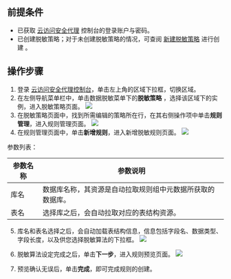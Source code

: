 ## 前提条件

- 已获取 [云访问安全代理](https://console.cloud.tencent.com/casb) 控制台的登录账户与密码。
- 已创建脱敏策略；对于未创建脱敏策略的情况，可查阅 [新建脱敏策略](https://cloud.tencent.com/document/product/1303/56900) 进行创建 。

## 操作步骤
1. 登录 [云访问安全代理控制台](https://console.cloud.tencent.com/casb)，单击左上角的区域下拉框，切换区域。
2. 在左侧导航菜单栏中，单击数据脱敏菜单下的**脱敏策略** ，选择该区域下的实例，进入脱敏策略页面。
![](https://main.qcloudimg.com/raw/015c463c1e77279ba87850c7ee3bc390.png)
3. 在脱敏策略页面中，找到所需编辑的策略所在行，在其右侧操作项中单击**规则管理**，进入规则管理页面。
![](https://main.qcloudimg.com/raw/ce6c914f3a2e18f566d11b1bcde1def4.png)
4. 在规则管理页面中，单击**新增规则**，进入新增脱敏规则页面。
![](https://main.qcloudimg.com/raw/4bc6aafec65751bfb56c78fb2f3b7574.png)

参数列表：

| 参数名称 | 参数说明                                                   |
| -------- | ---------------------------------------------------------- |
| 库名     | 数据库名称，其资源是自动拉取规则组中元数据所获取的数据库。 |
| 表名     | 选择库之后，会自动拉取对应的表结构资源。                   |

5.  库名和表名选择之后，会自动加载表结构信息，信息包括字段名、数据类型、字段长度，以及供您选择脱敏算法的下拉框。
![](https://main.qcloudimg.com/raw/02dc6f7736e58b1b986eb67ca48c3a1f.png)

6. 脱敏算法设定完成之后，单击**下一步**，进入规则预览页面。
![](https://main.qcloudimg.com/raw/26a2e2d29b01618a5223f36cb43e7079.png)
7. 预览确认无误后，单击**完成**，即可完成规则的创建。
